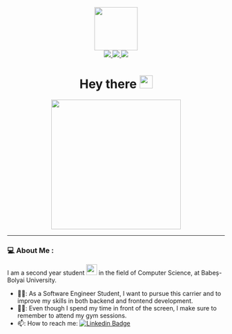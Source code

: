 <div id="header" align="center">
  <img src="https://media.giphy.com/media/jdPMeyv9rn0hZHh8n9/giphy.gif" width="100"/>
</div>

<div id="badges" align="center">
  <a href="https://www.linkedin.com/in/tudor-farcas-491037193/">
    <img src="https://img.shields.io/badge/LinkedIn-blue?logo=linkedin&logoColor=white&style=for-the-badge"/>
  </a>
  <a href="https://www.instagram.com/_tudorfarcas_/">
    <img src="https://img.shields.io/badge/Instagram-blueviolet?logo=instagram&logoColor=white&style=for-the-badge"/>
  </a>
  <a href="https://twitter.com/TudorFarcas3">
    <img src="https://img.shields.io/badge/Twitter-9cf?logo=twitter&logoColor=white&style=for-the-badge"/>
  </a>
</div>

<h1 align="center">
  Hey there
  <img src="https://media.giphy.com/media/hvRJCLFzcasrR4ia7z/giphy.gif" width="30px"/>
</h1>

<div align="center">
  <img src="https://media.giphy.com/media/SWoSkN6DxTszqIKEqv/giphy.gif" height="300px"/>
</div>
  
---
### 💻 About Me :
I am a second year student <img src="https://media.giphy.com/media/WUlplcMpOCEmTGBtBW/giphy.gif" width="25"> in the field of Computer Science, at Babeș-Bolyai University.

- 👨‍🎓: As a Software Engineer Student, I want to pursue this carrier and to improve my skills in both backend and frontend development.
- 🏋️‍♂️: Even though I spend my time in front of the screen, I make sure to remember to attend my gym sessions.
- 📫: How to reach me: [![Linkedin Badge](https://img.shields.io/badge/LinkedIn-blue?style=flat&logo=Linkedin&logoColor=white)]("https://www.linkedin.com/in/tudor-farcas-491037193/") 
